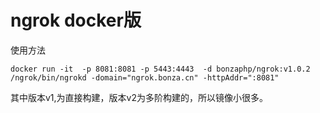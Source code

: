 
# ngrok docker版

使用方法

```
docker run -it  -p 8081:8081 -p 5443:4443  -d bonzaphp/ngrok:v1.0.2 /ngrok/bin/ngrokd -domain="ngrok.bonza.cn" -httpAddr=":8081"
```

其中版本v1,为直接构建，版本v2为多阶构建的，所以镜像小很多。